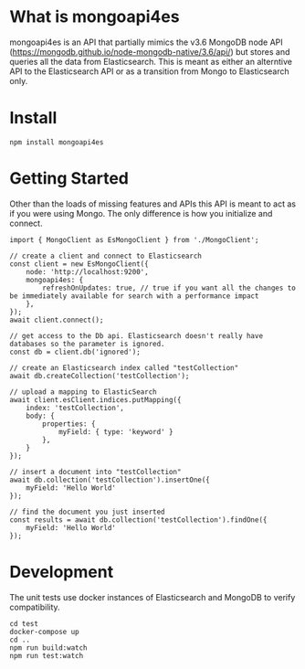 
# What is mongoapi4es

mongoapi4es is an API that partially mimics the v3.6 MongoDB node API (https://mongodb.github.io/node-mongodb-native/3.6/api/)
but stores and queries all the data from Elasticsearch. This is meant as either an alterntive API to the Elasticsearch
API or as a transition from Mongo to Elasticsearch only.

# Install

```
npm install mongoapi4es
```

# Getting Started

Other than the loads of missing features and APIs this API is meant to act as if you were using Mongo. The only
difference is how you initialize and connect.

```
import { MongoClient as EsMongoClient } from './MongoClient';

// create a client and connect to Elasticsearch
const client = new EsMongoClient({
    node: 'http://localhost:9200',
    mongoapi4es: {
        refreshOnUpdates: true, // true if you want all the changes to be immediately available for search with a performance impact
    },
});
await client.connect();

// get access to the Db api. Elasticsearch doesn't really have databases so the parameter is ignored.
const db = client.db('ignored');

// create an Elasticsearch index called "testCollection"
await db.createCollection('testCollection');

// upload a mapping to ElasticSearch
await client.esClient.indices.putMapping({
    index: 'testCollection',
    body: {
        properties: {
            myField: { type: 'keyword' }
        },
    }
});

// insert a document into "testCollection"
await db.collection('testCollection').insertOne({
    myField: 'Hello World'
});

// find the document you just inserted
const results = await db.collection('testCollection').findOne({
    myField: 'Hello World'
});
```

# Development

The unit tests use docker instances of Elasticsearch and MongoDB to verify compatibility.

```
cd test
docker-compose up
cd ..
npm run build:watch
npm run test:watch
```
